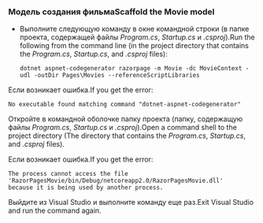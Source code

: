 <a name="scaffold"></a>
### <a name="scaffold-the-movie-model"></a><span data-ttu-id="5cd12-101">Модель создания фильма</span><span class="sxs-lookup"><span data-stu-id="5cd12-101">Scaffold the Movie model</span></span>

* <span data-ttu-id="5cd12-102">Выполните следующую команду в окне командной строки (в папке проекта, содержащей файлы *Program.cs*, *Startup.cs* и *.csproj*).</span><span class="sxs-lookup"><span data-stu-id="5cd12-102">Run the following from the command line (in the project directory that contains the *Program.cs*, *Startup.cs*, and *.csproj* files):</span></span>

  ```console
  dotnet aspnet-codegenerator razorpage -m Movie -dc MovieContext -udl -outDir Pages\Movies --referenceScriptLibraries
  ```

<span data-ttu-id="5cd12-103">Если возникает ошибка.</span><span class="sxs-lookup"><span data-stu-id="5cd12-103">If you get the error:</span></span>
  ```
No executable found matching command "dotnet-aspnet-codegenerator"
  ```

<span data-ttu-id="5cd12-104">Откройте в командной оболочке папку проекта (папку, содержащую файлы *Program.cs*, *Startup.cs* и *.csproj*).</span><span class="sxs-lookup"><span data-stu-id="5cd12-104">Open a command shell to the project directory (The directory that contains the *Program.cs*, *Startup.cs*, and *.csproj* files).</span></span>

<span data-ttu-id="5cd12-105">Если возникает ошибка.</span><span class="sxs-lookup"><span data-stu-id="5cd12-105">If you get the error:</span></span>
  ```
  The process cannot access the file 
 'RazorPagesMovie/bin/Debug/netcoreapp2.0/RazorPagesMovie.dll' 
  because it is being used by another process.
  ```

<span data-ttu-id="5cd12-106">Выйдите из Visual Studio и выполните команду еще раз.</span><span class="sxs-lookup"><span data-stu-id="5cd12-106">Exit Visual Studio and run the command again.</span></span>
